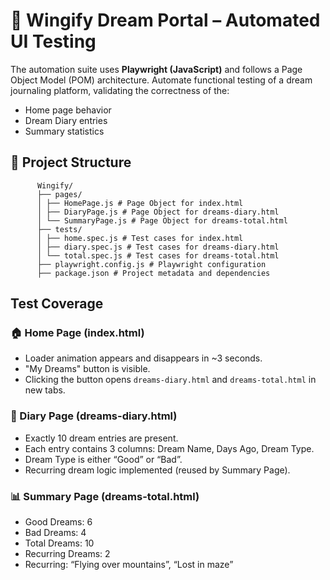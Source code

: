 # 🌙 Wingify Dream Portal – Automated UI Testing
The automation suite uses **Playwright (JavaScript)** and follows a Page Object Model (POM) architecture.
Automate functional testing of a dream journaling platform, validating the correctness of the:
- Home page behavior
- Dream Diary entries
- Summary statistics

## 📁 Project Structure

          Wingify/
          ├── pages/
          │ ├── HomePage.js # Page Object for index.html
          │ ├── DiaryPage.js # Page Object for dreams-diary.html
          │ └── SummaryPage.js # Page Object for dreams-total.html
          ├── tests/
          │ ├── home.spec.js # Test cases for index.html
          │ ├── diary.spec.js # Test cases for dreams-diary.html
          │ └── total.spec.js # Test cases for dreams-total.html
          ├── playwright.config.js # Playwright configuration
          ├── package.json # Project metadata and dependencies

##  Test Coverage

### 🏠 Home Page (index.html)

-  Loader animation appears and disappears in ~3 seconds.
-  "My Dreams" button is visible.
-  Clicking the button opens `dreams-diary.html` and `dreams-total.html` in new tabs.

### 📓 Diary Page (dreams-diary.html)

-  Exactly 10 dream entries are present.
-  Each entry contains 3 columns: Dream Name, Days Ago, Dream Type.
-  Dream Type is either “Good” or “Bad”.
-  Recurring dream logic implemented (reused by Summary Page).

### 📊 Summary Page (dreams-total.html)

-  Good Dreams: 6
-  Bad Dreams: 4
-  Total Dreams: 10
-  Recurring Dreams: 2
-  Recurring: “Flying over mountains”, “Lost in maze”
